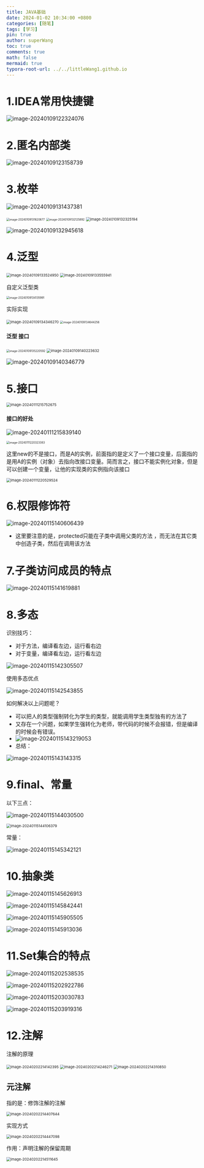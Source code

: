 ```yaml
---
title: JAVA基础
date: 2024-01-02 10:34:00 +0800
categories: [随笔]
tags: [学习]
pin: true
author: superWang
toc: true
comments: true
math: false
mermaid: true
typora-root-url: ../../littleWang1.github.io
---
```


# 1.IDEA常用快捷键

![image-20240109122324076](/assets/blog_res/2024-01-02-JAVA基础.assets/image-20240109122324076.png)

# 2.匿名内部类

![image-20240109123158739](/assets/blog_res/2024-01-02-JAVA基础.assets/image-20240109123158739.png)

# 3.枚举

![image-20240109131437381](/assets/blog_res/2024-01-02-JAVA基础.assets/image-20240109131437381.png)

<img src="/assets/blog_res/2024-01-02-JAVA基础.assets/image-20240109131620677.png" alt="image-20240109131620677" style="zoom:50%;" />

<img src="/assets/blog_res/2024-01-02-JAVA基础.assets/image-20240109132125892.png" alt="image-20240109132125892" style="zoom:50%;" />

<img src="/assets/blog_res/2024-01-02-JAVA基础.assets/image-20240109132325194.png" alt="image-20240109132325194" style="zoom:67%;" />

![image-20240109132945618](/assets/blog_res/2024-01-02-JAVA基础.assets/image-20240109132945618.png)

# 4.泛型

<img src="/assets/blog_res/2024-01-02-JAVA基础.assets/image-20240109133524950.png" alt="image-20240109133524950" style="zoom: 67%;" />

<img src="/assets/blog_res/2024-01-02-JAVA基础.assets/image-20240109133555941.png" alt="image-20240109133555941" style="zoom:67%;" />

自定义泛型类

<img src="/assets/blog_res/2024-01-02-JAVA基础.assets/image-20240109134135991.png" alt="image-20240109134135991" style="zoom: 50%;" />

 实际实现

<img src="/assets/blog_res/2024-01-02-JAVA基础.assets/image-20240109134346270.png" alt="image-20240109134346270" style="zoom: 67%;" />

<img src="/assets/blog_res/2024-01-02-JAVA基础.assets/image-20240109134644256.png" alt="image-20240109134644256" style="zoom:50%;" />

#### 泛型 接口

<img src="/assets/blog_res/2024-01-02-JAVA基础.assets/image-20240109135220592.png" alt="image-20240109135220592" style="zoom: 50%;" />

<img src="/assets/blog_res/2024-01-02-JAVA基础.assets/image-20240109140223632.png" alt="image-20240109140223632" style="zoom:67%;" />

![image-20240109140346779](/assets/blog_res/2024-01-02-JAVA基础.assets/image-20240109140346779.png)

 

# 5.接口

<img src="/assets/blog_res/2024-01-02-JAVA基础.assets/image-20240111215752675.png" alt="image-20240111215752675" style="zoom:67%;" />

#### 接口的好处

![image-20240111215839140](/assets/blog_res/2024-01-02-JAVA基础.assets/image-20240111215839140.png)

<img src="/assets/blog_res/2024-01-02-JAVA基础.assets/image-20240111220323383.png" alt="image-20240111220323383" style="zoom:50%;" />

这里new的不是接口，而是A的实例，前面指的是定义了一个接口变量，后面指的是用A的实例（对象）去指向改接口变量。简而言之，接口不能实例化对象，但是可以创建一个变量，让他的实现类的实例指向该接口

<img src="/assets/blog_res/2024-01-02-JAVA基础.assets/image-20240111220529524.png" alt="image-20240111220529524" style="zoom:67%;" />

# 6.权限修饰符

![image-20240115140606439](/assets/blog_res/2024-01-02-JAVA基础.assets/image-20240115140606439.png)

- 这里要注意的是，protected只能在子类中调用父类的方法 ，而无法在其它类中创造子类，然后在调用该方法

# 7.子类访问成员的特点

![image-20240115141619881](/assets/blog_res/2024-01-02-JAVA基础.assets/image-20240115141619881.png)

# 8.多态

识别技巧：

- 对于方法，编译看左边，运行看右边
- 对于变量，编译看左边，运行看左边

![image-20240115142305507](/assets/blog_res/2024-01-02-JAVA基础.assets/image-20240115142305507.png)

使用多态优点

![image-20240115142543855](/assets/blog_res/2024-01-02-JAVA基础.assets/image-20240115142543855.png)

如何解决以上问题呢？

- 可以把人的类型强制转化为学生的类型，就能调用学生类型独有的方法了
- 又存在一个问题，如果学生强转化为老师，带代码的时候不会报错，但是编译的时候会有错误。
- ![image-20240115143219053](/assets/blog_res/2024-01-02-JAVA基础.assets/image-20240115143219053.png)
- 总结：

![image-20240115143143315](/assets/blog_res/2024-01-02-JAVA基础.assets/image-20240115143143315.png)

# 9.final、常量

以下三点：

![image-20240115144030500](/assets/blog_res/2024-01-02-JAVA基础.assets/image-20240115144030500.png)

<img src="/assets/blog_res/2024-01-02-JAVA基础.assets/image-20240115144106379.png" alt="image-20240115144106379" style="zoom:67%;" />

常量：

![image-20240115145342121](/assets/blog_res/2024-01-02-JAVA基础.assets/image-20240115145342121.png)

# 10.抽象类

![image-20240115145626913](/assets/blog_res/2024-01-02-JAVA基础.assets/image-20240115145626913.png)

![image-20240115145842441](/assets/blog_res/2024-01-02-JAVA基础.assets/image-20240115145842441.png)

![image-20240115145905505](/assets/blog_res/2024-01-02-JAVA基础.assets/image-20240115145905505.png)

![image-20240115145913036](/assets/blog_res/2024-01-02-JAVA基础.assets/image-20240115145913036.png)

# 11.Set集合的特点

![image-20240115202538535](/assets/blog_res/2024-01-02-JAVA基础.assets/image-20240115202538535.png)

![image-20240115202922786](/assets/blog_res/2024-01-02-JAVA基础.assets/image-20240115202922786.png)

![image-20240115203030783](/assets/blog_res/2024-01-02-JAVA基础.assets/image-20240115203030783.png)

![image-20240115203919316](/assets/blog_res/2024-01-02-JAVA基础.assets/image-20240115203919316.png)

# 12.注解

注解的原理

<img src="/assets/blog_res/2024-01-02-JAVA基础.assets/image-20240202214142395.png" alt="image-20240202214142395" style="zoom:67%;" />

<img src="/assets/blog_res/2024-01-02-JAVA基础.assets/image-20240202214246271.png" alt="image-20240202214246271" style="zoom:67%;" />

<img src="/assets/blog_res/2024-01-02-JAVA基础.assets/image-20240202214310850.png" alt="image-20240202214310850" style="zoom: 67%;" />

## 元注解

指的是：修饰注解的注解



<img src="/assets/blog_res/2024-01-02-JAVA基础.assets/image-20240202214407644.png" alt="image-20240202214407644" style="zoom:67%;" />

实现方式

<img src="/assets/blog_res/2024-01-02-JAVA基础.assets/image-20240202214447098.png" alt="image-20240202214447098" style="zoom:67%;" />

作用：声明注解的保留周期

<img src="/assets/blog_res/2024-01-02-JAVA基础.assets/image-20240202214511645.png" alt="image-20240202214511645" style="zoom:67%;" />










